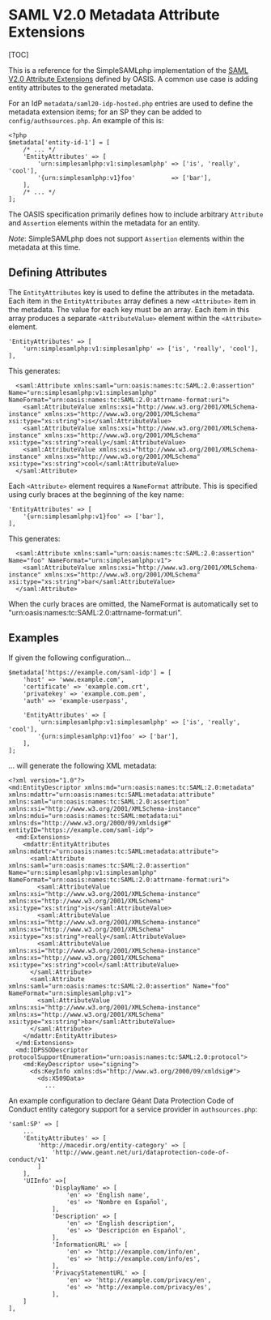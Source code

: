 SAML V2.0 Metadata Attribute Extensions
=======================================

[TOC]

This is a reference for the SimpleSAMLphp implementation of the [SAML
V2.0 Attribute Extensions](http://docs.oasis-open.org/security/saml/Post2.0/sstc-saml-attribute-ext.pdf)
defined by OASIS. A common use case is adding entity attributes
to the generated metadata.

For an IdP `metadata/saml20-idp-hosted.php` entries are used to define the
metadata extension items; for an SP they can be added to `config/authsources.php`.
An example of this is:

    <?php
    $metadata['entity-id-1'] = [
        /* ... */
        'EntityAttributes' => [
            'urn:simplesamlphp:v1:simplesamlphp' => ['is', 'really', 'cool'],
            '{urn:simplesamlphp:v1}foo'          => ['bar'],
        ],
        /* ... */
    ];

The OASIS specification primarily defines how to include arbitrary
`Attribute` and `Assertion` elements within the metadata for an entity.

*Note*: SimpleSAMLphp does not support `Assertion` elements within the
metadata at this time.

Defining Attributes
-------------------

The `EntityAttributes` key is used to define the attributes in the
metadata. Each item in the `EntityAttributes` array defines a new
`<Attribute>` item in the metadata. The value for each key must be an
array. Each item in this array produces a separate `<AttributeValue>`
element within the `<Attribute>` element.

    'EntityAttributes' => [
        'urn:simplesamlphp:v1:simplesamlphp' => ['is', 'really', 'cool'],
    ],

This generates:

      <saml:Attribute xmlns:saml="urn:oasis:names:tc:SAML:2.0:assertion" Name="urn:simplesamlphp:v1:simplesamlphp" NameFormat="urn:oasis:names:tc:SAML:2.0:attrname-format:uri">
        <saml:AttributeValue xmlns:xsi="http://www.w3.org/2001/XMLSchema-instance" xmlns:xs="http://www.w3.org/2001/XMLSchema" xsi:type="xs:string">is</saml:AttributeValue>
        <saml:AttributeValue xmlns:xsi="http://www.w3.org/2001/XMLSchema-instance" xmlns:xs="http://www.w3.org/2001/XMLSchema" xsi:type="xs:string">really</saml:AttributeValue>
        <saml:AttributeValue xmlns:xsi="http://www.w3.org/2001/XMLSchema-instance" xmlns:xs="http://www.w3.org/2001/XMLSchema" xsi:type="xs:string">cool</saml:AttributeValue>
      </saml:Attribute>

Each `<Attribute>` element requires a `NameFormat` attribute. This is
specified using curly braces at the beginning of the key name:

    'EntityAttributes' => [
        '{urn:simplesamlphp:v1}foo' => ['bar'],
    ],

This generates:

      <saml:Attribute xmlns:saml="urn:oasis:names:tc:SAML:2.0:assertion" Name="foo" NameFormat="urn:simplesamlphp:v1">
        <saml:AttributeValue xmlns:xsi="http://www.w3.org/2001/XMLSchema-instance" xmlns:xs="http://www.w3.org/2001/XMLSchema" xsi:type="xs:string">bar</saml:AttributeValue>
      </saml:Attribute>

When the curly braces are omitted, the NameFormat is automatically set
to "urn:oasis:names:tc:SAML:2.0:attrname-format:uri".

Examples
--------

If given the following configuration...

    $metadata['https://example.com/saml-idp'] = [
        'host' => 'www.example.com',
        'certificate' => 'example.com.crt',
        'privatekey' => 'example.com.pem',
        'auth' => 'example-userpass',

        'EntityAttributes' => [
            'urn:simplesamlphp:v1:simplesamlphp' => ['is', 'really', 'cool'],
            '{urn:simplesamlphp:v1}foo' => ['bar'],
        ],
    ];

... will generate the following XML metadata:

    <?xml version="1.0"?>
    <md:EntityDescriptor xmlns:md="urn:oasis:names:tc:SAML:2.0:metadata" xmlns:mdattr="urn:oasis:names:tc:SAML:metadata:attribute" xmlns:saml="urn:oasis:names:tc:SAML:2.0:assertion" xmlns:xsi="http://www.w3.org/2001/XMLSchema-instance" xmlns:mdui="urn:oasis:names:tc:SAML:metadata:ui" xmlns:ds="http://www.w3.org/2000/09/xmldsig#" entityID="https://example.com/saml-idp">
      <md:Extensions>
        <mdattr:EntityAttributes xmlns:mdattr="urn:oasis:names:tc:SAML:metadata:attribute">
          <saml:Attribute xmlns:saml="urn:oasis:names:tc:SAML:2.0:assertion" Name="urn:simplesamlphp:v1:simplesamlphp" NameFormat="urn:oasis:names:tc:SAML:2.0:attrname-format:uri">
            <saml:AttributeValue xmlns:xsi="http://www.w3.org/2001/XMLSchema-instance" xmlns:xs="http://www.w3.org/2001/XMLSchema" xsi:type="xs:string">is</saml:AttributeValue>
            <saml:AttributeValue xmlns:xsi="http://www.w3.org/2001/XMLSchema-instance" xmlns:xs="http://www.w3.org/2001/XMLSchema" xsi:type="xs:string">really</saml:AttributeValue>
            <saml:AttributeValue xmlns:xsi="http://www.w3.org/2001/XMLSchema-instance" xmlns:xs="http://www.w3.org/2001/XMLSchema" xsi:type="xs:string">cool</saml:AttributeValue>
          </saml:Attribute>
          <saml:Attribute xmlns:saml="urn:oasis:names:tc:SAML:2.0:assertion" Name="foo" NameFormat="urn:simplesamlphp:v1">
            <saml:AttributeValue xmlns:xsi="http://www.w3.org/2001/XMLSchema-instance" xmlns:xs="http://www.w3.org/2001/XMLSchema" xsi:type="xs:string">bar</saml:AttributeValue>
          </saml:Attribute>
        </mdattr:EntityAttributes>
      </md:Extensions>
      <md:IDPSSODescriptor protocolSupportEnumeration="urn:oasis:names:tc:SAML:2.0:protocol">
        <md:KeyDescriptor use="signing">
          <ds:KeyInfo xmlns:ds="http://www.w3.org/2000/09/xmldsig#">
            <ds:X509Data>
              ...

An example configuration to declare Géant Data Protection Code of Conduct
entity category support for a service provider in `authsources.php`:

    'saml:SP' => [
        ...
        'EntityAttributes' => [
            'http://macedir.org/entity-category' => [
                'http://www.geant.net/uri/dataprotection-code-of-conduct/v1'
            ]
        ],
        'UIInfo' =>[
                'DisplayName' => [
                    'en' => 'English name',
                    'es' => 'Nombre en Español',
                ],
                'Description' => [
                    'en' => 'English description',
                    'es' => 'Descripción en Español',
                ],
                'InformationURL' => [
                    'en' => 'http://example.com/info/en',
                    'es' => 'http://example.com/info/es',
                ],
                'PrivacyStatementURL' => [
                    'en' => 'http://example.com/privacy/en',
                    'es' => 'http://example.com/privacy/es',
                ],
        ]
    ],
